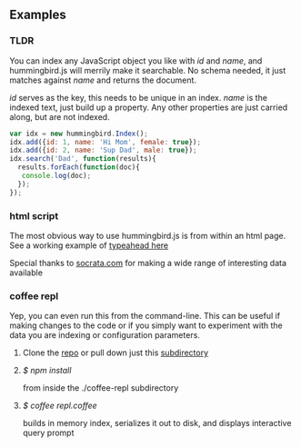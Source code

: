 ## Examples

### TLDR
You can index any JavaScript object you like with _id_ and _name_, and
hummingbird.js will merrily make it searchable. No schema needed, it
just matches against _name_ and returns the document.

_id_ serves as the key, this needs to be unique in an index.
_name_ is the indexed text, just build up a property.
Any other properties are just carried along, but are not indexed.

```javascript
var idx = new hummingbird.Index();
idx.add({id: 1, name: 'Hi Mom', female: true});
idx.add({id: 2, name: 'Sup Dad', male: true});
idx.search('Dad', function(results){
  results.forEach(function(doc){
   console.log(doc);
  });
});
```


### html script
The most obvious way to use hummingbird.js is from within an html page.
See a working example of [typeahead here](http://glg.github.io/hummingbird.js/examples/html-script/index.html)

Special thanks to [socrata.com](https://opendata.socrata.com/) for
making a wide range of interesting data available

### coffee repl
Yep, you can even run this from the command-line.  This can be useful if
making changes to the code or if you simply want to experiment with the
data you are indexing or configuration parameters.

1. Clone the [repo](https://github.com/glg/hummingbird.js) or pull down
   just this
   [subdirectory](https://github.com/glg/hummingbird.js/tree/master/examples)
    
1. _$ npm install_

    from inside the ./coffee-repl subdirectory

1. _$ coffee repl.coffee_

    builds in memory index, serializes it out
    to disk, and displays interactive query prompt

